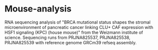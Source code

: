 # Mouse-analysis
RNA sequencing analysis of "BRCA mutational status shapes the stromal microenvironment of pancreatic cancer linking CLU+ CAF expression with HSF1 signaling (KPC) (house mouse)" from the Weizmann institute of science. Sequencing runs from PRJNA825537, PRJNA825538, PRJNA825539 with reference genome GRCm39 refseq assembly. 
